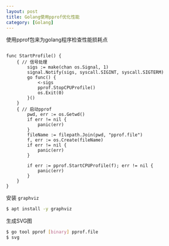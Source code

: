 ```yaml
---
layout: post
title: Golang使用pprof优化性能
category: [Golang]
---
```


使用pprof包来为golang程序检查性能损耗点

<!--more-->


```golang

func StartProfile() {
	{ // 信号处理
		sigs := make(chan os.Signal, 1)
		signal.Notify(sigs, syscall.SIGINT, syscall.SIGTERM)
		go func() {
			<-sigs
			pprof.StopCPUProfile()
			os.Exit(0)
		}()
	}
	{ // 启动pprof
		pwd, err := os.Getwd()
		if err != nil {
			panic(err)
		}
		fileName := filepath.Join(pwd, "pprof.file")
		f, err := os.Create(fileName)
		if err != nil {
			panic(err)
		}

		if err := pprof.StartCPUProfile(f); err != nil {
			panic(err)
		}
	}
}
```

安装 `graphviz`
```bash
$ apt install -y graphviz
```

生成SVG图

```bash
$ go tool pprof [binary] pprof.file
$ svg
```